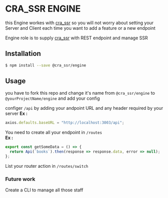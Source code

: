 # CRA_SSR ENGINE
this Engine workes with [cra_ssr](https://github.com/AElouai/cra_ssr) so you will not worry about setting your Server and Client each time you want to add a feature or a new endpoint 


Engine role is to supply [cra_ssr](https://github.com/AElouai/cra_ssr) with REST endpoint and manage SSR


## Installation

```sh
$ npm install --save @cra_ssr/engine
```

## Usage
you have to fork this repo and change it's name from `@cra_ssr/engine` to `@yourProjectName/engine` and add your config 

configer `/api` by adding your andpoint URL and any header required by your server
**Ex :** 

```js
axios.defaults.baseURL = "http://localhost:3003/api";
```

You need to create all your endpoint in `/routes`  
**Ex :** 
```js
export const getSomeData = () => {
  return Api(`books`).then(response => response.data, error => null);
};
```
List your router action in  `/routes/switch`  


### Future work

Create a CLI to manage all those staff 

